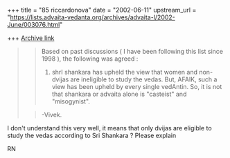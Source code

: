 +++
title = "85 riccardonova"
date = "2002-06-11"
upstream_url = "https://lists.advaita-vedanta.org/archives/advaita-l/2002-June/003076.html"

+++
[Archive link](https://lists.advaita-vedanta.org/archives/advaita-l/2002-June/003076.html)

>>   Based on past discussions ( I have been following this
>> list since 1998 ), the following was agreed :
>> 1) shrI shankara has upheld the view that women and non-
>>    dvijas are ineligible to study the vedas.  But, AFAIK,
>>    such a view has been upheld by every single vedAntin.
>>    So, it is not that shankara or advaita alone is
>>    "casteist" and "misogynist".
>
>> -Vivek.


I don't understand this very well, it means that only dvijas are eligible
to study the vedas according to Sri Shankara ?
Please explain

RN

